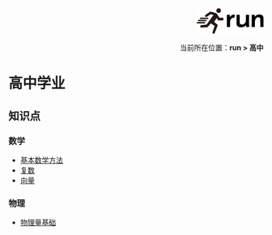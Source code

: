 <div align="right"><a href="https://github.com/YuXiang187/run"><img src="./assets/run.png"></a></div>
<p align="right">当前所在位置：<strong>run > 高中</strong></p>

# 高中学业

## 知识点

### 数学

* [基本数学方法](数学-基本数学方法.md)
* [复数](数学-复数.md)
* [向量](数学-向量.md)

### 物理

* [物理量基础](物理-物理量基础.md)